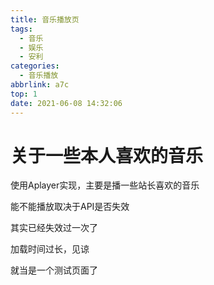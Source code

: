 ```yaml
---
title: 音乐播放页
tags:
  - 音乐
  - 娱乐
  - 安利
categories:
  - 音乐播放
abbrlink: a7c
top: 1
date: 2021-06-08 14:32:06
---
```

# 关于一些本人喜欢的音乐

使用Aplayer实现，主要是播一些站长喜欢的音乐

能不能播放取决于API是否失效

其实已经失效过一次了

加载时间过长，见谅

就当是一个测试页面了

<div id="aplayer" 
class="aplayer" 
data-id="6796897788" 
data-server="netease" 
data-type="playlist" 
data-mode="circulation" 
data-autoplay="false" 
data-mutex="true" 
data-listmaxheight="340px" 
data-preload="auto" 
data-theme="#2ad1c9">
</div>